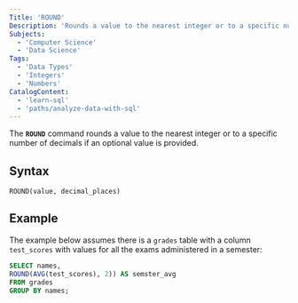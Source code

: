 ```yaml
---
Title: 'ROUND'
Description: 'Rounds a value to the nearest integer or to a specific number of decimals if an optional value is provided.'
Subjects:
  - 'Computer Science'
  - 'Data Science'
Tags:
  - 'Data Types'
  - 'Integers'
  - 'Numbers'
CatalogContent:
  - 'learn-sql'
  - 'paths/analyze-data-with-sql'
---
```


The **`ROUND`** command rounds a value to the nearest integer or to a specific number of decimals if an optional value is provided.

## Syntax

```pseudo
ROUND(value, decimal_places)
```

## Example

The example below assumes there is a `grades` table with a column `test_scores` with values for all the exams administered in a semester:

```sql
SELECT names,
ROUND(AVG(test_scores), 2)) AS semster_avg
FROM grades
GROUP BY names;
```
